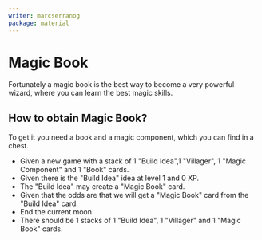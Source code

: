 ```yaml
---
writer: marcserranog
package: material
---
```

# Magic Book

Fortunately a magic book is the best way to become a very powerful wizard, 
where you can learn the best magic skills.

## How to obtain Magic Book?

To get it you need a book and a magic component, which you can find in a chest.

 * Given a new game with a stack of 1 "Build Idea",1 "Villager", 1 "Magic Component" and 1 "Book" cards.
 * Given there is the "Build Idea" idea at level 1 and 0 XP.
 * The "Build Idea" may create a "Magic Book" card.
 * Given that the odds are that we will get a "Magic Book" card from the "Build Idea" card.
 * End the current moon.
 * There should be 1 stacks of 1 "Build Idea", 1 "Villager" and 1 "Magic Book" cards.
